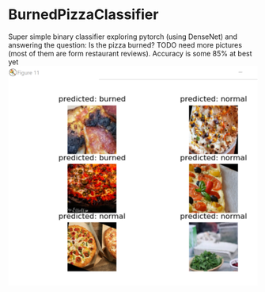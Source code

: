 # BurnedPizzaClassifier
Super simple binary classifier exploring pytorch (using DenseNet) and answering the question: Is the pizza burned?
TODO need more pictures (most of them are form restaurant reviews).
Accuracy is some 85% at best yet
![Alt text](result.png?raw=true "result")
